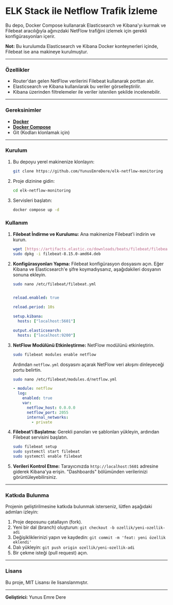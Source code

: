 # ELK Stack ile Netflow Trafik İzleme

Bu depo, Docker Compose kullanarak Elasticsearch ve Kibana'yı kurmak ve Filebeat aracılığıyla ağınızdaki NetFlow trafiğini izlemek için gerekli konfigürasyonları içerir.

**Not:** Bu kurulumda Elasticsearch ve Kibana Docker konteynerleri içinde, Filebeat ise ana makineye kurulmuştur.

---

### Özellikler
* Router'dan gelen NetFlow verilerini Filebeat kullanarak porttan alır.
* Elasticsearch ve Kibana kullanılarak bu veriler görselleştirilir.
* Kibana üzerinden filtrelemeler ile veriler istenilen şekilde incelenebilir.

---

### Gereksinimler
* [**Docker**](https://docs.docker.com/get-docker/)
* [**Docker Compose**](https://docs.docker.com/compose/install/)
* Git (Kodları klonlamak için)

---

### Kurulum

1.  Bu depoyu yerel makinenize klonlayın:
    ```bash
    git clone https://github.com/YunusEmreDere/elk-netflow-monitoring
    ```

2.  Proje dizinine gidin:
    ```bash
    cd elk-netflow-monitoring
    ```

3.  Servisleri başlatın:
    ```bash
    docker compose up -d
    ```

### Kullanım

1.  **Filebeat İndirme ve Kurulumu:**
    Ana makinenize Filebeat'i indirin ve kurun.
    ```bash
    wget [https://artifacts.elastic.co/downloads/beats/filebeat/filebeat-8.15.0-amd64.deb](https://artifacts.elastic.co/downloads/beats/filebeat/filebeat-8.15.0-amd64.deb)
    sudo dpkg -i filebeat-8.15.0-amd64.deb
    ```

2.  **Konfigürasyonları Yapma:**
    Filebeat konfigürasyon dosyasını açın. Eğer Kibana ve Elasticsearch'e şifre koymadıysanız, aşağıdakileri dosyanın sonuna ekleyin.
    ```bash
    sudo nano /etc/filebeat/filebeat.yml
    ```
    ```yaml

    reload.enabled: true

    reload.period: 10s

    setup.kibana:
      hosts: ["localhost:5601"]

    output.elasticsearch:
      hosts: ["localhost:9200"]
    ```

3.  **NetFlow Modülünü Etkinleştirme:**
    NetFlow modülünü etkinleştirin.
    ```bash
    sudo filebeat modules enable netflow
    ```
    Ardından `netflow.yml` dosyasını açarak NetFlow veri akışını dinleyeceği portu belirtin.
    ```bash
    sudo nano /etc/filebeat/modules.d/netflow.yml
    ```
    ```yaml
    - module: netflow
      log:
        enabled: true
        var:
          netflow_host: 0.0.0.0
          netflow_port: 2055
          internal_networks:
            - private

    ```

4.  **Filebeat'i Başlatma:**
    Gerekli panoları ve şablonları yükleyin, ardından Filebeat servisini başlatın.
    ```bash
    sudo filebeat setup
    sudo systemctl start filebeat
    sudo systemctl enable filebeat
    ```

5.  **Verileri Kontrol Etme:**
    Tarayıcınızda `http://localhost:5601` adresine giderek Kibana'ya erişin. "Dashboards" bölümünden verilerinizi görüntüleyebilirsiniz.

---

### Katkıda Bulunma

Projenin geliştirilmesine katkıda bulunmak isterseniz, lütfen aşağıdaki adımları izleyin:

1.  Proje deposunu çatallayın (fork).
2.  Yeni bir dal (branch) oluşturun: `git checkout -b ozellik/yeni-ozellik-adi`
3.  Değişikliklerinizi yapın ve kaydedin: `git commit -m 'feat: yeni özellik eklendi'`
4.  Dalı yükleyin: `git push origin ozellik/yeni-ozellik-adi`
5.  Bir çekme isteği (pull request) açın.

---

### Lisans

Bu proje, MIT Lisansı ile lisanslanmıştır.

---

**Geliştirici:** Yunus Emre Dere
